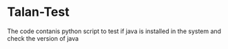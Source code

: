 # Talan-Test
The code contanis python script to test if java is installed in the system and check the version of java 
